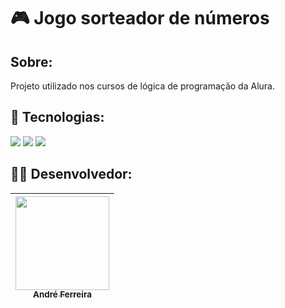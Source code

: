 # 🎮 Jogo sorteador de números

## Sobre:
Projeto utilizado nos cursos de lógica de programação da Alura.

## 🚀 Tecnologias:
<div>
  <img src="https://img.shields.io/badge/HTML-239120?style=for-the-badge&logo=html5&logoColor=white">
  <img src="https://img.shields.io/badge/CSS-239120?style=for-the-badge&logo=css3&logoColor=white">
  <img src="https://img.shields.io/badge/JavaScript-F7DF1E?style=for-the-badge&logo=javascript&logoColor=black">
</div>

## 👩‍💻 Desenvolvedor:

| [<img loading="lazy" src="https://avatars.githubusercontent.com/u/133928856?v=4" width=150><br><sub>André Ferreira</sub>](https://github.com/drezin22) |
| :---: |



